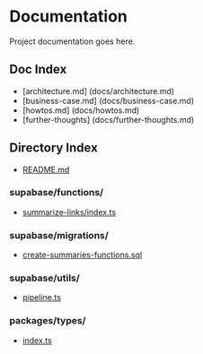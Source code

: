 # Documentation

Project documentation goes here. 


## Doc Index

- [architecture.md] (docs/architecture.md)
- [business-case.md] (docs/business-case.md)
- [howtos.md] (docs/howtos.md)
- [further-thoughts] (docs/further-thoughts.md)


## Directory Index

- [README.md](README.md)

### supabase/functions/
- [summarize-links/index.ts](../supabase/functions/summarize-links/index.ts)

### supabase/migrations/
- [create-summaries-functions.sql](../supabase/migrations/create-summaries-functions.sql)

### supabase/utils/
- [pipeline.ts](../supabase/utils/pipeline.ts)

### packages/types/
- [index.ts](../packages/types/index.ts)

